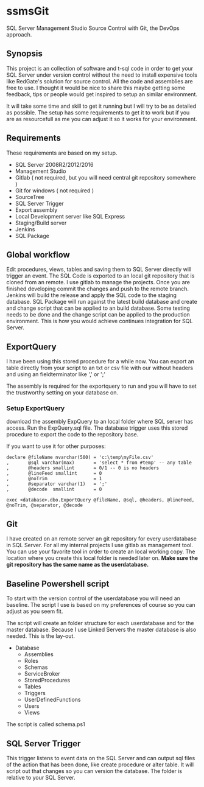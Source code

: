 # ssmsGit
SQL Server Management Studio Source Control with Git, the DevOps approach.

## Synopsis
This project is an collection of software and t-sql code in order to get your SQL Server under version control without the need to install expensive tools like RedGate's solution for source control. All the code and assemblies are free to use.
I thought it would be nice to share this maybe getting some feedback, tips or people would get inspired to setup an similar environment.

It will take some time and skill to get it running but I will try to be as detailed as possible. The setup has some requirements to get it to work but if you are as resourcefull as me you can adjust it so it works for your environment.

## Requirements
These requirements are based on my setup. 
- SQL Server 2008R2/2012/2016
- Management Studio
- Gitlab ( not required, but you will need central git repository somewhere )
- Git for windows ( not required )
- SourceTree
- SQL Server Trigger
- Export assembly
- Local Development server like SQL Express
- Staging/Build server
- Jenkins
- SQL Package

## Global workflow
Edit procedures, views, tables and saving them to SQL Server directly will trigger an event. The SQL Code is exported to an local git repository that is cloned from an remote. I use gitlab to manage the projects. Once you are finished developing commit the changes and push to the remote branch. Jenkins will build the release and apply the SQL code to the staging database. SQL Package will run against the latest build database and create and change script that can be applied to an build database. Some testing needs to be done and the change script can be applied to the production environment. This is how you would achieve continues integration for SQL Server.

## ExportQuery
I have been using this stored procedure for a while now. You can export an table directly from your script to an txt or csv file with our without headers and using an fieldterminator like ',' or ';'

The assembly is required for the exportquery to run and you will have to set the trustworthy setting on your database on.

### Setup ExportQuery
download the assembly ExpQuery to an local folder where SQL server has access. Run the ExpQuery.sql file.
The database trigger uses this stored procedure to export the code to the repository base.

If you want to use it for other purposes:
```
declare @fileName nvarchar(500) = 'c:\temp\myFile.csv'
,       @sql varchar(max)       = 'select * from #temp' -- any table
,       @headers smallint       = 0/1 -- 0 is no headers
,       @lineFeed smallint      = 0
,       @noTrim                 = 1
,       @separator varchar(1)   = ';'
,       @decode  smallint       = 0

exec <database>.dbo.ExportQuery @fileName, @sql, @headers, @lineFeed, @noTrim, @separator, @decode
```

## Git 
I have created on an remote server an git repository for every userdatabase in SQL Server. For all my internal projects I use gitlab as management tool. You can use your favorite tool in order to create an local working copy. The location where you create this local folder is needed later on. **Make sure the git repository has the same name as the userdatabase.**

## Baseline Powershell script
To start with the version control of the userdatabase you will need an baseline. The script I use is based on my preferences of course so you can adjust as you seem fit.

The script will create an folder structure for each userdatabase and for the master database. Because I use Linked Servers the master database is also needed. This is the lay-out.
- Database
  - Assemblies
  - Roles
  - Schemas
  - ServiceBroker
  - StoredProcedures
  - Tables
  - Triggers
  - UserDefinedFunctions
  - Users
  - Views

The script is called schema.ps1     


## SQL Server Trigger
This trigger listens to event data on the SQL Server and can output sql files of the action that has been done, like create procedure or alter table. It will script out that changes so you can version the database. The folder is relative to your SQL Server.
